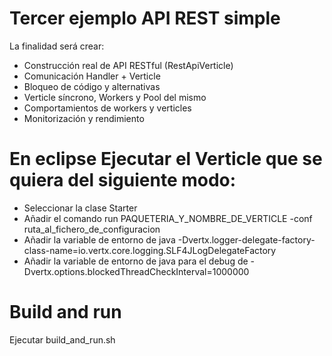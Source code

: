 # Tercer ejemplo API REST simple

La finalidad será crear:

- Construcción real de API RESTful (RestApiVerticle)
- Comunicación Handler + Verticle
- Bloqueo de código y alternativas
- Verticle síncrono, Workers y Pool del mismo
- Comportamientos de workers y verticles
- Monitorización y rendimiento

# En eclipse Ejecutar el Verticle que se quiera del siguiente modo:

 - Seleccionar la clase Starter
 - Añadir el comando run PAQUETERIA_Y_NOMBRE_DE_VERTICLE -conf ruta_al_fichero_de_configuracion
 - Añadir la variable de entorno de java  -Dvertx.logger-delegate-factory-class-name=io.vertx.core.logging.SLF4JLogDelegateFactory
 - Añadir la variable de entorno de java para el debug de -Dvertx.options.blockedThreadCheckInterval=1000000 

# Build and run 

Ejecutar build_and_run.sh
